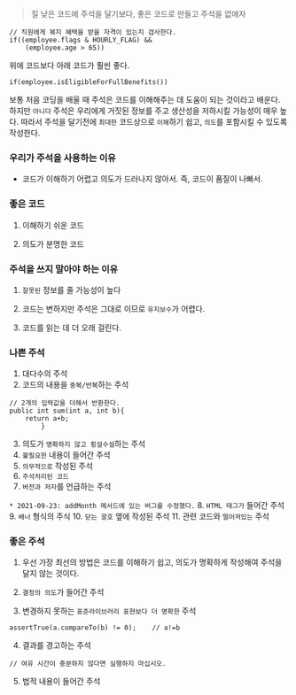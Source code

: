 > 질 낮은 코드에 주석을 달기보다, 좋은 코드로 만들고 주석을 없애자

```
// 직원에게 복지 혜택을 받을 자격이 있는지 검사한다.
if((employee.flags & HOURLY_FLAG) &&
    (employee.age > 65))
```
위에 코드보다 아래 코드가 훨씬 좋다.
```
if(employee.isEligibleForFullBenefits())
```

보통 처음 코딩을 배울 때 주석은 코드를 이해해주는 데
도움이 되는 것이라고 배운다. 하지만 `아니다` 주석은
우리에게 거짓된 정보를 주고 생산성을 저하시킬 가능성이 매우 높다.
따라서 주석을 달기전에 `최대한` 코드상으로 `이해`하기 쉽고,
`의도`를 포함시킬 수 있도록 작성한다.

### 우리가 주석을 사용하는 이유
- 코드가 이해하기 어렵고 의도가 드러나지 않아서. 즉, 코드이 품질이
나빠서.
  
### 좋은 코드

1. 이해하기 쉬운 코드
   
2. 의도가 분명한 코드

### 주석을 쓰지 말아야 하는 이유
1. `잘못된` 정보를 줄 가능성이 높다

2. 코드는 변하지만 주석은 그대로 이므로 `유지보수`가 어렵다.

3. 코드를 읽는 데 더 오래 걸린다.

### 나쁜  주석

1. 대다수의 주석
2. 코드의 내용을 `중복/반복`하는 주석
   
```
// 2개의 입력값을 더해서 반환한다.
public int sum(int a, int b){
    return a+b;
        }
```
3. 의도가 `명확하지 않고 횡설수설`하는 주석
4. `불필요한` 내용이 들어간 주석
5. `의무적으로` 작성된 주석
6. `주석처리된 코드`
7. `버전과 저자`를 언급하는 주석
   
`* 2021-09-23: addMonth 메서드에 있는 버그를 수정했다.`
8. `HTML 태그가` 들어간 주석
9. `배너` 형식의 주식
10. `닫는 괄호` 옆에 작성된 주석
11. 관련 코드와 `떨어져있는` 주석

### 좋은 주석
1. 우선 가장 최선의 방법은 코드를 이해하기 쉽고, 의도가 명확하게 작성해여 주석을
달지 않는 것이다.
   
2. `결정의 의도`가 들어간 주석
3. 변경하지 못하는 `표준라이브러리 표현보다 더 명확한` 주석
   
```
assertTrue(a.compareTo(b) != 0);    // a!=b
```
4. 결과를 경고하는 주석
   
```
// 여유 시간이 충분하지 않다면 실행하지 마십시오.
```
5. 법적 내용이 들어간 주석